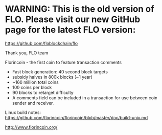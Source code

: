 # WARNING: This is the old version of FLO. Please visit our new GitHub page for the latest FLO version:
https://github.com/floblockchain/flo

Thank you, 
FLO team

Florincoin - the first coin to feature transaction comments

 - Fast block generation: 40 second block targets
 - subsidy halves in 800k blocks (~1 year)
 - ~160 million total coins 
 - 100 coins per block
 - 90 blocks to retarget difficulty
 - A comments field can be included in a transaction for use between coin sender and receiver.

Linux build notes:
https://github.com/florincoin/florincoin/blob/master/doc/build-unix.md

http://www.florincoin.org/
